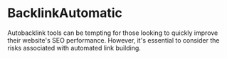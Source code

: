 # BacklinkAutomatic
Autobacklink tools can be tempting for those looking to quickly improve their website's SEO performance. However, it's essential to consider the risks associated with automated link building.
